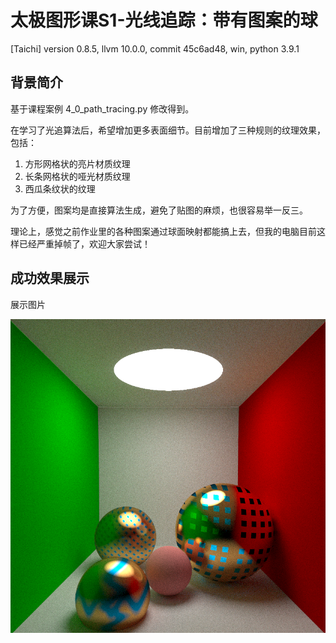 # 太极图形课S1-光线追踪：带有图案的球
[Taichi] version 0.8.5, llvm 10.0.0, commit 45c6ad48, win, python 3.9.1

## 背景简介
基于课程案例 4_0_path_tracing.py 修改得到。

在学习了光追算法后，希望增加更多表面细节。目前增加了三种规则的纹理效果，包括：
1. 方形网格状的亮片材质纹理
1. 长条网格状的哑光材质纹理
2. 西瓜条纹状的纹理

为了方便，图案均是直接算法生成，避免了贴图的麻烦，也很容易举一反三。

理论上，感觉之前作业里的各种图案通过球面映射都能搞上去，但我的电脑目前这样已经严重掉帧了，欢迎大家尝试！


## 成功效果展示
展示图片

![demo](./data/demo.png)

